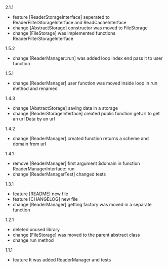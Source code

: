 2.1.1

* feature [ReaderStorageInterface] seperated to ReaderFilterStorageInterface and ReadCacheInterface
* change [AbstractStorage] constructor was moved to FileStorage
* change [FileStorage] was implemented functions ReaderFilterStorageInterface

1.5.2

* change [ReaderManager::run] was added loop index end pass it to user function

1.5.1

* change [ReaderManager] user function was moved inside loop in run method and renamed

1.4.3

* change [AbstractStorage] saving data in a storage
* change [ReaderStorageInterface] created public function getUrl to get an url Data by an url

1.4.2

* change [ReaderManager] created function returns a scheme and domain from url

1.4.1

* remove [ReaderManager] first argument $domain in function ReaderManagerInterface::run
* change [ReaderManagerTest] changed tests

1.3.1

* feature [README] new file
* feature [CHANGELOG] new file
* change [ReaderManager] getting factory was moved in a separate function 

1.2.1

* deleted unused library
* change [FileStorage]  was moved to the parent abstract class
* change run method

1.1.1

* feature It was added ReaderManager and tests